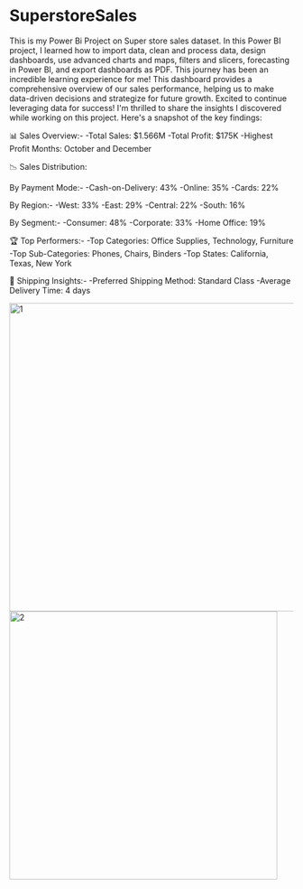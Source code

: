 # SuperstoreSales
This is my Power Bi Project on Super store sales dataset. In this Power BI project, I learned how to import data, clean and process data, design dashboards, use advanced charts and maps, filters and slicers, forecasting in Power BI, and export dashboards as PDF. This journey has been an incredible learning experience for me!
This dashboard provides a comprehensive overview of our sales performance, helping us to make data-driven decisions and strategize for future growth. Excited to continue leveraging data for success!
I'm thrilled to share the insights I discovered while working on this project. Here's a snapshot of the key findings:

📊 Sales Overview:-
-Total Sales: $1.566M
-Total Profit: $175K
-Highest Profit Months: October and December

📉 Sales Distribution:

By Payment Mode:-
-Cash-on-Delivery: 43%
-Online: 35%
-Cards: 22%

By Region:-
-West: 33%
-East: 29%
-Central: 22%
-South: 16%

By Segment:-
-Consumer: 48%
-Corporate: 33%
-Home Office: 19%

🏆 Top Performers:-
-Top Categories: Office Supplies, Technology, Furniture
-Top Sub-Categories: Phones, Chairs, Binders
-Top States: California, Texas, New York

🚚 Shipping Insights:-
-Preferred Shipping Method: Standard Class
-Average Delivery Time: 4 days


<img width="546" alt="1" src="https://github.com/Shailyk05/superstoreSales/assets/153099163/ff105c49-6bec-45ed-80cf-5fa8e09318ff">
<img width="475" alt="2" src="https://github.com/Shailyk05/superstoreSales/assets/153099163/65536d53-b512-4430-89fa-2259f07f4468">
